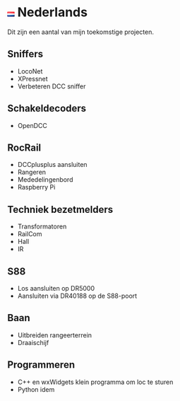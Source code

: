 # ![Nederlandse vlag](./images/nl.gif) Nederlands

Dit zijn een aantal van mijn toekomstige projecten.

## Sniffers

* LocoNet
* XPressnet
* Verbeteren DCC sniffer

## Schakeldecoders

* OpenDCC

## RocRail

* DCCplusplus aansluiten
* Rangeren
* Mededelingenbord
* Raspberry Pi

## Techniek bezetmelders

* Transformatoren
* RailCom
* Hall
* IR

## S88

* Los aansluiten op DR5000
* Aansluiten via DR40188 op de S88-poort

## Baan

* Uitbreiden rangeerterrein
* Draaischijf

## Programmeren

* C++ en wxWidgets klein programma om loc te sturen
* Python idem
